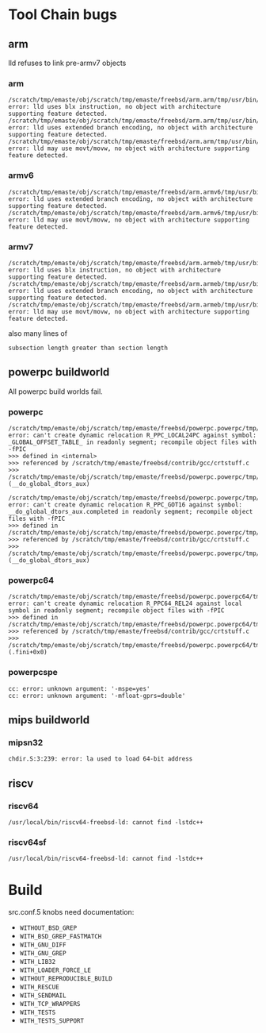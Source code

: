 # Tool Chain bugs
## arm
lld refuses to link pre-armv7 objects
### arm
```
/scratch/tmp/emaste/obj/scratch/tmp/emaste/freebsd/arm.arm/tmp/usr/bin/ld: error: lld uses blx instruction, no object with architecture supporting feature detected.
/scratch/tmp/emaste/obj/scratch/tmp/emaste/freebsd/arm.arm/tmp/usr/bin/ld: error: lld uses extended branch encoding, no object with architecture supporting feature detected.
/scratch/tmp/emaste/obj/scratch/tmp/emaste/freebsd/arm.arm/tmp/usr/bin/ld: error: lld may use movt/movw, no object with architecture supporting feature detected.
```

### armv6
```
/scratch/tmp/emaste/obj/scratch/tmp/emaste/freebsd/arm.armv6/tmp/usr/bin/ld: error: lld uses extended branch encoding, no object with architecture supporting feature detected.
/scratch/tmp/emaste/obj/scratch/tmp/emaste/freebsd/arm.armv6/tmp/usr/bin/ld: error: lld may use movt/movw, no object with architecture supporting feature detected.
```

### armv7
```
/scratch/tmp/emaste/obj/scratch/tmp/emaste/freebsd/arm.armeb/tmp/usr/bin/ld: error: lld uses blx instruction, no object with architecture supporting feature detected.
/scratch/tmp/emaste/obj/scratch/tmp/emaste/freebsd/arm.armeb/tmp/usr/bin/ld: error: lld uses extended branch encoding, no object with architecture supporting feature detected.
/scratch/tmp/emaste/obj/scratch/tmp/emaste/freebsd/arm.armeb/tmp/usr/bin/ld: error: lld may use movt/movw, no object with architecture supporting feature detected.
```
also many lines of
```
subsection length greater than section length
```

## powerpc buildworld
All powerpc build worlds fail.
### powerpc
```
/scratch/tmp/emaste/obj/scratch/tmp/emaste/freebsd/powerpc.powerpc/tmp/usr/bin/ld: error: can't create dynamic relocation R_PPC_LOCAL24PC against symbol: _GLOBAL_OFFSET_TABLE_ in readonly segment; recompile object files with -fPIC
>>> defined in <internal>
>>> referenced by /scratch/tmp/emaste/freebsd/contrib/gcc/crtstuff.c
>>>               /scratch/tmp/emaste/obj/scratch/tmp/emaste/freebsd/powerpc.powerpc/tmp/usr/lib/crtbeginS.o:(__do_global_dtors_aux)

/scratch/tmp/emaste/obj/scratch/tmp/emaste/freebsd/powerpc.powerpc/tmp/usr/bin/ld: error: can't create dynamic relocation R_PPC_GOT16 against symbol: __do_global_dtors_aux.completed in readonly segment; recompile object files with -fPIC
>>> defined in /scratch/tmp/emaste/obj/scratch/tmp/emaste/freebsd/powerpc.powerpc/tmp/usr/lib/crtbeginS.o
>>> referenced by /scratch/tmp/emaste/freebsd/contrib/gcc/crtstuff.c
>>>               /scratch/tmp/emaste/obj/scratch/tmp/emaste/freebsd/powerpc.powerpc/tmp/usr/lib/crtbeginS.o:(__do_global_dtors_aux)
```
### powerpc64
```
/scratch/tmp/emaste/obj/scratch/tmp/emaste/freebsd/powerpc.powerpc64/tmp/usr/bin/ld: error: can't create dynamic relocation R_PPC64_REL24 against local symbol in readonly segment; recompile object files with -fPIC
>>> defined in /scratch/tmp/emaste/obj/scratch/tmp/emaste/freebsd/powerpc.powerpc64/tmp/usr/lib/crtbeginS.o
>>> referenced by /scratch/tmp/emaste/freebsd/contrib/gcc/crtstuff.c
>>>               /scratch/tmp/emaste/obj/scratch/tmp/emaste/freebsd/powerpc.powerpc64/tmp/usr/lib/crtbeginS.o:(.fini+0x0)
```
### powerpcspe
```
cc: error: unknown argument: '-mspe=yes'
cc: error: unknown argument: '-mfloat-gprs=double'
```

## mips buildworld

### mipsn32
```
chdir.S:3:239: error: la used to load 64-bit address
```

## riscv
### riscv64
```
/usr/local/bin/riscv64-freebsd-ld: cannot find -lstdc++
```
### riscv64sf
```
/usr/local/bin/riscv64-freebsd-ld: cannot find -lstdc++
```

# Build
src.conf.5 knobs need documentation:
* `WITHOUT_BSD_GREP`
* `WITH_BSD_GREP_FASTMATCH`
* `WITH_GNU_DIFF`
* `WITH_GNU_GREP`
* `WITH_LIB32`
* `WITH_LOADER_FORCE_LE`
* `WITHOUT_REPRODUCIBLE_BUILD`
* `WITH_RESCUE`
* `WITH_SENDMAIL`
* `WITH_TCP_WRAPPERS`
* `WITH_TESTS`
* `WITH_TESTS_SUPPORT`

